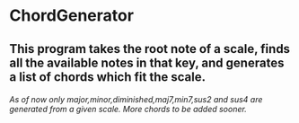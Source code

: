 # ChordGenerator

## This program takes the root note of a scale, finds all the available notes in that key, and generates a list of chords which fit the scale.

###### *As of now only major,minor,diminished,maj7,min7,sus2 and sus4 are generated from a given scale. More chords to be added sooner.*
